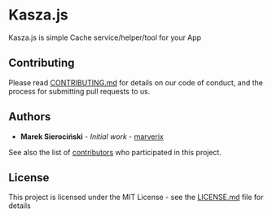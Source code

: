 # Kasza.js

Kasza.js is simple Cache service/helper/tool for your App


## Contributing

Please read [CONTRIBUTING.md](CONTRIBUTING.md) for details on our code of conduct, and the process for submitting pull requests to us.


## Authors

* **Marek Sierociński** - *Initial work* - [marverix](https://github.com/marverix)

See also the list of [contributors](https://github.com/marverix/kasza-js/contributors) who participated in this project.


## License

This project is licensed under the MIT License - see the [LICENSE.md](LICENSE.md) file for details
